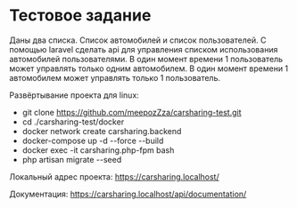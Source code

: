 # Тестовое задание
Даны два списка. Список автомобилей и список пользователей.
C помощью laravel сделать api для управления списком использования автомобилей пользователями.
В один момент времени 1 пользователь может управлять только одним автомобилем.
В один момент времени 1 автомобилем может управлять только 1 пользователь.

Развёртывание проекта для linux:
- git clone https://github.com/meepozZza/carsharing-test.git
- cd ./carsharing-test/docker
- docker network create carsharing.backend
- docker-compose up -d --force --build
- docker exec -it carsharing.php-fpm bash
- php artisan migrate --seed

Локальный адрес проекта: https://carsharing.localhost/

Документация: https://carsharing.localhost/api/documentation/
